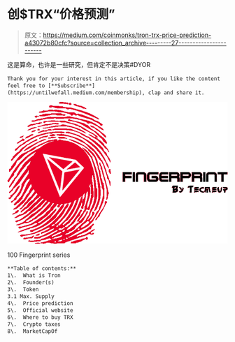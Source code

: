 # 创$TRX“价格预测”

> 原文：<https://medium.com/coinmonks/tron-trx-price-prediction-a43072b80cfc?source=collection_archive---------27----------------------->

这是算命，也许是一些研究，但肯定不是决策#DYOR

```
Thank you for your interest in this article, if you like the content feel free to [**Subscribe**](https://untilwefall.medium.com/membership), clap and share it.
```

![](img/07abc057e89fdef4423056a362eb922a.png)

100 Fingerprint series

```
**Table of contents:** 
1\.  What is Tron
2\.  Founder(s)
3\.  Token 
3.1 Max. Supply 
4\.  Price prediction
5\.  Official website
6\.  Where to buy TRX
7\.  Crypto taxes
8\.  MarketCapOf
```